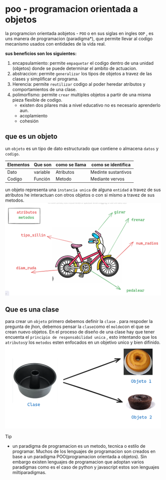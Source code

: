 # poo - programacion orientada a objetos
la programcion orientada aobjetos - `POO` o en sus siglas en ingles `OOP` , es uns manera de programacion (paradigma*), que permite llevar al codigo mecanismo usados con entidades de la vida real.

**sus beneficios son los siguientes:**
1. encapsulamiento: permite `empaquetar` el codigo dentro de una unidad (objetos) donde se puede determinar el ambito de actuacion.
2. abstraccion: permite `generalizar` los tipos de objetos a travez de las clases y simplificar el programa.
3. Herencia: permite `reutilizar` codigo al poder heredar atributos y comportamientos de una clase.
4. polimorfismo: permite `crear` multiples objetos a partir de una misma pieza flexible de codigo.
   - existen dos pilares más a nivel educativo no es necesario aprenderlo aun. 
   - acoplamiento
   - cohesión
## que es un objeto 
un `objeto` es un tipo de dato estructurado que contiene o almacena `datos` y `codigo`.

|Elementos |Que son  |como se llama|como se identifica |
|----------|---------|-------------|-------------------|
| Dato     | variable| Atributos   |Medinte sustantivos|
| Codigo   |Función  | Metodo      |Mediante vervos    |


un objeto representa una `instancia unica` de alguna `entidad` a travez de sus atributos he interactuan con otros objetos o con si mismo a travez de sus metodos.
 ![alt text](image.png)

 ## Que es una clase 
 para crear un `objeto` primero debemos definir la `clase` .
 para respoder la pregunta de jhon, debemos pensar la `clase`como
 el `molde`con el que se crean nuevo objetos.
 En el proceso de diseño de una clase hay que tener encuenta el `principio de responsabilidad unica` , esto 
 intentando que los `atributos`y los `metodos` esten enfocados en un objetivo unico y bien difinido.
 ![alt text](image-1.png)
 
> [!TIP]
> * un paradigma de programacion es un metodo, tecnica o estilo de programar. Muchos de los lenguajes de programacion son creados en base a un paradigma POO(programacion orientada a objetos). Sin embargo existen lenguajes de programacion que adoptan varios  paradigmas como es el caso de python  y javascript estos son lenguajes miltiparadigmas. 